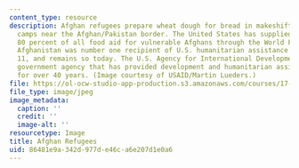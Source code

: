 ```yaml
---
content_type: resource
description: Afghan refugees prepare wheat dough for bread in makeshift bakeries in
  camps near the Afghan/Pakistan border. The United States has supplied more than
  80 percent of all food aid for vulnerable Afghans through the World Food Program.
  Afghanistan was number one recipient of U.S. humanitarian assistance prior to September
  11, and remains so today. The U.S. Agency for International Development is the U.S.
  government agency that has provided development and humanitarian assistance worldwide
  for over 40 years. (Image courtesy of USAID/Martin Lueders.)
file: https://ol-ocw-studio-app-production.s3.amazonaws.com/courses/17-410-globalization-migration-and-international-relations-spring-2006/86481e9a342d977de46ca6e207d1e0a6_chp_afghanrefuge.jpg
file_type: image/jpeg
image_metadata:
  caption: ''
  credit: ''
  image-alt: ''
resourcetype: Image
title: Afghan Refugees
uid: 86481e9a-342d-977d-e46c-a6e207d1e0a6
---
```

